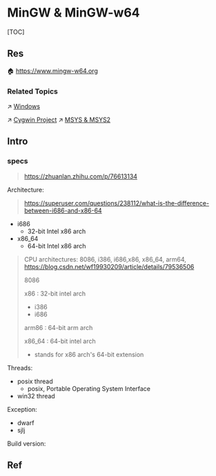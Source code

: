 # MinGW & MinGW-w64

[TOC]



## Res
🏠 https://www.mingw-w64.org


### Related Topics
↗ [Windows](../../../../../🥷🏼%20Operating%20System%20(Engineering)/Microsoft%20Operating%20Systems/Windows/Windows.md)

↗ [Cygwin Project](../../../../../🥷🏼%20Operating%20System%20(Engineering)/📟%20System%20Level%20Programming/😴%20Operating%20System%20Components%20&%20Runtime%20Libraries/Cygwin%20Project/Cygwin%20Project.md)
↗ [MSYS & MSYS2](../../../../../🥷🏼%20Operating%20System%20(Engineering)/🐚%20Shell%20&%20Terminals%20(Console)/🦞%20Shell%20&%20Script%20Programming/MSYS%20&%20MSYS2.md)



## Intro


### specs
> https://zhuanlan.zhihu.com/p/76613134

Architecture:
> https://superuser.com/questions/238112/what-is-the-difference-between-i686-and-x86-64
- i686
	- 32-bit Intel x86 arch 
- x86_64
	- 64-bit Intel x86 arch 

> CPU architectures:
>8086, i386, i686,x86, x86_64, arm64,
>https://blog.csdn.net/wf19930209/article/details/79536506 
> 
> 8086
> 
>x86 : 32-bit intel arch
> - i386
> - i686
> 
> arm86 : 64-bit arm arch
> 
> x86_64 : 64-bit intel arch
> - stands for x86 arch's 64-bit extension

Threads:
- posix thread
	- posix, Portable Operating System Interface
- win32 thread

Exception:
- dwarf
- sjlj

Build version:



## Ref
